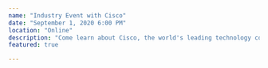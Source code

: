 ```yaml
---
name: "Industry Event with Cisco"
date: "September 1, 2020 6:00 PM"
location: "Online"
description: "Come learn about Cisco, the world's leading technology company and its response to COVID 19. Cisco Technical Consulting Engineers will discuss co-op and full-time opportunities, so don't miss out!"
featured: true

---
```

